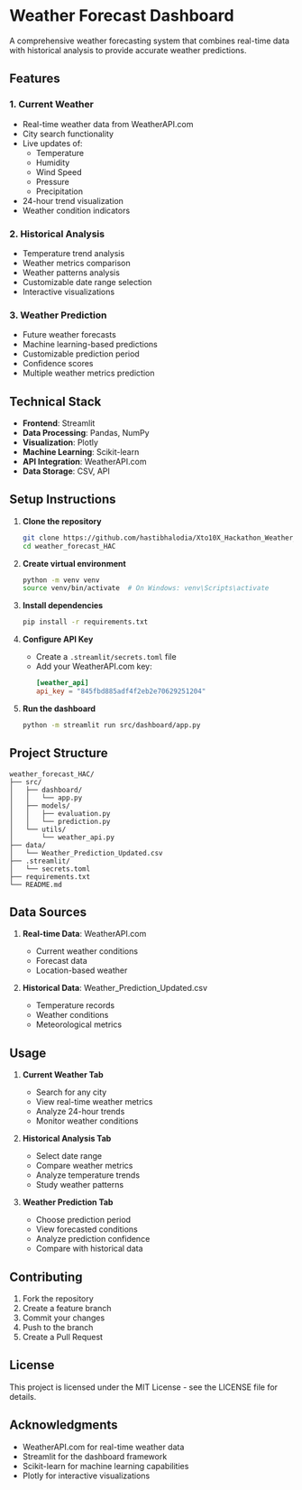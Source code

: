 # Weather Forecast Dashboard

A comprehensive weather forecasting system that combines real-time data with historical analysis to provide accurate weather predictions.

## Features

### 1. Current Weather
- Real-time weather data from WeatherAPI.com
- City search functionality
- Live updates of:
  - Temperature
  - Humidity
  - Wind Speed
  - Pressure
  - Precipitation
- 24-hour trend visualization
- Weather condition indicators

### 2. Historical Analysis
- Temperature trend analysis
- Weather metrics comparison
- Weather patterns analysis
- Customizable date range selection
- Interactive visualizations

### 3. Weather Prediction
- Future weather forecasts
- Machine learning-based predictions
- Customizable prediction period
- Confidence scores
- Multiple weather metrics prediction

## Technical Stack

- **Frontend**: Streamlit
- **Data Processing**: Pandas, NumPy
- **Visualization**: Plotly
- **Machine Learning**: Scikit-learn
- **API Integration**: WeatherAPI.com
- **Data Storage**: CSV, API

## Setup Instructions

1. **Clone the repository**
   ```bash
   git clone https://github.com/hastibhalodia/Xto10X_Hackathon_Weather_Forecast
   cd weather_forecast_HAC
   ```

2. **Create virtual environment**
   ```bash
   python -m venv venv
   source venv/bin/activate  # On Windows: venv\Scripts\activate
   ```

3. **Install dependencies**
   ```bash
   pip install -r requirements.txt
   ```

4. **Configure API Key**
   - Create a `.streamlit/secrets.toml` file
   - Add your WeatherAPI.com key:
     ```toml
     [weather_api]
     api_key = "845fbd885adf4f2eb2e70629251204"
     ```

5. **Run the dashboard**
   ```bash
   python -m streamlit run src/dashboard/app.py
   ```

## Project Structure

```
weather_forecast_HAC/
├── src/
│   ├── dashboard/
│   │   └── app.py
│   ├── models/
│   │   ├── evaluation.py
│   │   └── prediction.py
│   └── utils/
│       └── weather_api.py
├── data/
│   └── Weather_Prediction_Updated.csv
├── .streamlit/
│   └── secrets.toml
├── requirements.txt
└── README.md
```

## Data Sources

1. **Real-time Data**: WeatherAPI.com
   - Current weather conditions
   - Forecast data
   - Location-based weather

2. **Historical Data**: Weather_Prediction_Updated.csv
   - Temperature records
   - Weather conditions
   - Meteorological metrics

## Usage

1. **Current Weather Tab**
   - Search for any city
   - View real-time weather metrics
   - Analyze 24-hour trends
   - Monitor weather conditions

2. **Historical Analysis Tab**
   - Select date range
   - Compare weather metrics
   - Analyze temperature trends
   - Study weather patterns

3. **Weather Prediction Tab**
   - Choose prediction period
   - View forecasted conditions
   - Analyze prediction confidence
   - Compare with historical data

## Contributing

1. Fork the repository
2. Create a feature branch
3. Commit your changes
4. Push to the branch
5. Create a Pull Request

## License

This project is licensed under the MIT License - see the LICENSE file for details.

## Acknowledgments

- WeatherAPI.com for real-time weather data
- Streamlit for the dashboard framework
- Scikit-learn for machine learning capabilities
- Plotly for interactive visualizations 
